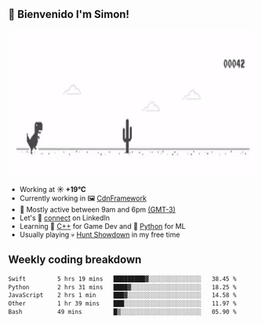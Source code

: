 <h2>👋 <b>Bienvenido I'm Simon!&nbsp;</b></h2

<section>
  <img src="./static/banner.gif" height=300 width=1000>
</section>

<br>

<ul>
  <li>
		<!--START_SECTION:weather-->
		Working at <b>☀️   +19°C</b>
		<!--END_SECTION:weather-->
  </li>
  <li>
    Currently working in 🖼️&nbsp;<a href=https://github.com/snapverse/cdn-framework target=_blank>CdnFramework</a>
  </li>
  <li>
    🚩 Mostly active between 9am and 6pm <a href=https://onlinealarmkur.com/world/es target=_blank>(GMT-3)</a>
  </li>
  <li>
    Let's 🔗&nbsp;<a href=https://www.linkedin.com/in/itssimmons target=_blank>connect</a> on LinkedIn
  </li>
  <li>
    Learning 👴&nbsp;<a href=https://images3.memedroid.com/images/UPLOADED755/65f2bce6734f6.webp target=_blank>C++</a> for Game Dev and 🐍&nbsp;<a href=https://qph.cf2.quoracdn.net/main-qimg-4472b6229cb75bf66ab531f3ebd4f975-lq target=_blank>Python</a> for ML
  </li>
  <li>
    Usually playing 💀&nbsp;<a href=https://www.huntshowdown.com target=_blank>Hunt Showdown</a> in my free time
  </li>
</ul>

<h2><b>Weekly coding breakdown </b></h2>

<!--START_SECTION:waka-->

```txt
Swift         5 hrs 19 mins   █████████▓░░░░░░░░░░░░░░░   38.45 %
Python        2 hrs 31 mins   ████▓░░░░░░░░░░░░░░░░░░░░   18.25 %
JavaScript    2 hrs 1 min     ███▓░░░░░░░░░░░░░░░░░░░░░   14.58 %
Other         1 hr 39 mins    ███░░░░░░░░░░░░░░░░░░░░░░   11.97 %
Bash          49 mins         █▒░░░░░░░░░░░░░░░░░░░░░░░   05.90 %
```

<!--END_SECTION:waka-->
